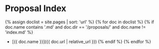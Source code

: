 # Proposal Index

{% assign doclist = site.pages | sort: 'url'  %}
{% for doc in doclist %}
{% if doc.name contains '.md' and doc.dir == '/proposals/' and doc.name != 'index.md' %}
* [{{ doc.name }}]({{ doc.url | relative_url }})
{% endif %}
{% endfor %}
